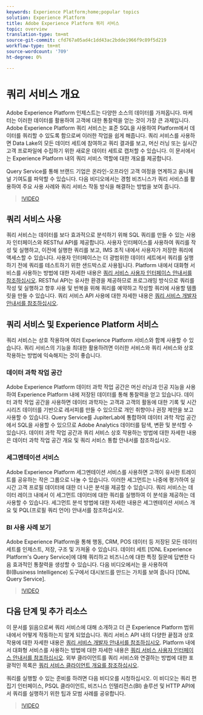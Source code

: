 ```yaml
---
keywords: Experience Platform;home;popular topics
solution: Experience Platform
title: Adobe Experience Platform 쿼리 서비스
topic: overview
translation-type: tm+mt
source-git-commit: cfd767a05ad4c1dd43ac2bdde1966f9c89f5d219
workflow-type: tm+mt
source-wordcount: '709'
ht-degree: 0%

---
```



# 쿼리 서비스 개요

Adobe Experience Platform 인제스트는 다양한 소스의 데이터를 가져옵니다. 마케터는 이러한 데이터를 활용하여 고객에 대한 통찰력을 얻는 것이 가장 큰 과제입니다. Adobe Experience Platform 쿼리 서비스는 표준 SQL을 사용하여 Platform에서 데이터를 쿼리할 수 있도록 함으로써 이러한 작업을 쉽게 해줍니다. 쿼리 서비스를 사용하면 Data Lake의 모든 데이터 세트에 참여하고 쿼리 결과를 보고, 머신 러닝 또는 실시간 고객 프로파일에 수집하기 위한 새로운 데이터 세트로 캡처할 수 있습니다. 이 문서에서는 Experience Platform 내의 쿼리 서비스 역할에 대한 개요를 제공합니다.

Query Service를 통해 브랜드 기업은 온라인-오프라인 고객 여정을 연계하고 옴니채널 기여도를 파악할 수 있습니다. 다음 비디오에서는 경험 비즈니스가 쿼리 서비스를 활용하여 주요 사용 사례와 쿼리 서비스 작동 방식을 해결하는 방법을 보여 줍니다.

>[!VIDEO](https://video.tv.adobe.com/v/29795?quality=12&learn=on)

## 쿼리 서비스 사용

쿼리 서비스는 데이터를 보다 효과적으로 분석하기 위해 SQL 쿼리를 만들 수 있는 사용자 인터페이스와 RESTful API를 제공합니다. 사용자 인터페이스를 사용하여 쿼리를 작성 및 실행하고, 이전에 실행한 쿼리를 보고, IMS 조직 내에서 사용자가 저장한 쿼리에 액세스할 수 있습니다. 사용자 인터페이스는 더 광범위한 데이터 세트에서 쿼리를 실행하기 전에 쿼리를 테스트하기 위한 샌드박스로 사용됩니다. Platform 내에서 대화형 서비스를 사용하는 방법에 대한 자세한 내용은 [쿼리 서비스 사용자 인터페이스 안내서를 참조하십시오](ui/overview.md). RESTful API는 유사한 환경을 제공하므로 프로그래밍 방식으로 쿼리를 작성 및 실행하고 향후 사용 및 반복을 위해 쿼리를 예약하고 작성할 쿼리에 사용할 템플릿을 만들 수 있습니다. 쿼리 서비스 API 사용에 대한 자세한 내용은 [쿼리 서비스 개발자 안내서를 참조하십시오](api/getting-started.md).

## 쿼리 서비스 및 Experience Platform 서비스

쿼리 서비스는 상호 작용하며 여러 Experience Platform 서비스와 함께 사용할 수 있습니다. 쿼리 서비스의 기능을 최대한 활용하려면 이러한 서비스와 쿼리 서비스와 상호 작용하는 방법에 익숙해지는 것이 좋습니다.

### 데이터 과학 작업 공간

Adobe Experience Platform 데이터 과학 작업 공간은 머신 러닝과 인공 지능을 사용하여 Experience Platform 내에 저장된 데이터를 통해 통찰력을 얻고 있습니다. 데이터 과학 작업 공간을 사용하면 데이터 과학자는 고객과 고객의 활동에 대한 기록 및 시간 시리즈 데이터를 기반으로 레서피를 만들 수 있으므로 개인 취향이나 권장 제안을 보고 사용할 수 있습니다. Query Service를 JupiterLab에 통합하여 데이터 과학 작업 공간에서 SQL을 사용할 수 있으므로 Adobe Analytics 데이터를 탐색, 변환 및 분석할 수 있습니다. 데이터 과학 작업 공간과 쿼리 서비스 상호 작용하는 방법에 대한 자세한 내용은 데이터 과학 작업 공간 개요 및 쿼리 서비스 통합 안내서를 참조하십시오.

### 세그멘테이션 서비스

Adobe Experience Platform 세그멘테이션 서비스를 사용하면 고객이 유사한 트레이트를 공유하는 작은 그룹으로 나눌 수 있습니다. 이러한 세그먼트는 나중에 평가하여 실시간 고객 프로필 데이터에 대한 더 나은 분석을 제공할 수 있습니다. 쿼리 서비스는 데이터 레이크 내에서 이 세그먼트 데이터에 대한 쿼리를 실행하여 이 분석을 제공하는 데 사용할 수 있습니다. 세그먼트 분석 방법에 대한 자세한 내용은 세그멘테이션 서비스 개요 및 PQL(프로필 쿼리 언어) 안내서를 참조하십시오.

### BI 사용 사례 보기

Adobe Experience Platform을 통해 행동, CRM, POS 데이터 등 저장된 모든 데이터 세트를 인제스트, 저장, 구조 및 가져올 수 있습니다. 데이터 세트 [!DNL Experience Platform's Query Service]에 대해 쿼리하고 비즈니스에 대한 특정 질문에 답변한 다음 효과적인 통찰력을 생성할 수 있습니다. 다음 비디오에서는 을 사용하여 BI(Business Intelligence) 도구에서 대시보드를 만드는 가치를 보여 줍니다 [!DNL Query Service].

>[!VIDEO](https://video.tv.adobe.com/v/28981?quality=12&learn=on)

## 다음 단계 및 추가 리소스

이 문서를 읽음으로써 쿼리 서비스에 대해 소개하고 더 큰 Experience Platform 범위 내에서 어떻게 작동하는지 알게 되었습니다. 쿼리 서비스 API 내의 다양한 끝점과 상호 작용에 대한 자세한 내용은 [쿼리 서비스 개발자 안내서를 참조하십시오](api/getting-started.md). Platform 내에서 대화형 서비스를 사용하는 방법에 대한 자세한 내용은 [쿼리 서비스 사용자 인터페이스 안내서를 참조하십시오](ui/overview.md). 외부 클라이언트를 쿼리 서비스와 연결하는 방법에 대한 포괄적인 목록은 [쿼리 서비스 클라이언트 개요를 참조하십시오](clients/overview.md).

쿼리를 실행할 수 있는 준비를 하려면 다음 비디오를 시청하십시오. 이 비디오는 쿼리 편집기 인터페이스, PSQL 클라이언트, 비즈니스 인텔리전스(BI) 솔루션 및 HTTP API에서 쿼리를 실행하기 위한 팁과 모범 사례를 공유합니다.

>[!VIDEO](https://video.tv.adobe.com/v/29811?quality=12&learn=on)
